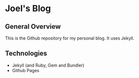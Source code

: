 # Joel's Blog

## General Overview
This is the Github repository for my personal blog. It uses Jekyll.

## Technologies
- Jekyll (and Ruby, Gem and Bundler)
- Github Pages